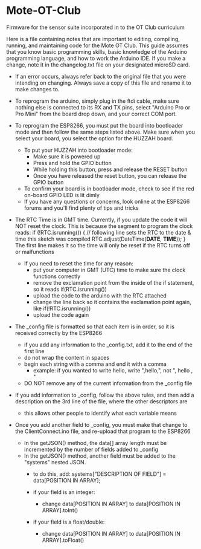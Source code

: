 # Mote-OT-Club
Firmware for the sensor suite incorporated in to the OT Club curriculum

Here is a file containing notes that are important to editing, compiling, running, and maintaining code for the Mote OT Club. 
This guide assumes that you know basic programming skills, basic knowledge of the Arduino programming language, and how to work the Arduino IDE.
If you make a change, note it in the changelog.txt file on your designated microSD card. 

- If an error occurs, always refer back to the original file that you were intending on changing. Always save a copy of this file and rename it to make changes to. 

- To reprogram the arduino, simply plug in the ftdi cable, make sure nothing else is connected to its RX and TX pins, select "Arduino Pro or Pro Mini" from the board drop down, and your correct COM port. 

- To reprogram the ESP8266, you must put the board into bootloader mode and then follow the same steps listed above. Make sure when you select your board, you select the option for the HUZZAH board. 
	- To put your HUZZAH into bootloader mode: 
		- Make sure it is powered up
		- Press and hold the GPIO button 
		- While holding this button, press and release the RESET button
		- Once you have released the reset button, you can release the GPIO button
	- To confirm your board is in bootloader mode, check to see if the red on-board GPIO LED is lit dimly
	- If you have any questions or concerns, look online at the ESP8266 forums and you'll find plenty of tips and tricks

- The RTC Time is in GMT time. Currently, if you update the code it will NOT reset the clock. This is because the segment to program the clock reads:
    if (!RTC.isrunning()) {
      // following line sets the RTC to the date & time this sketch was compiled
      RTC.adjust(DateTime(__DATE__, __TIME__));
    }
  The first line makes it so the time will only be reset if the RTC turns off or malfunctions 

	- If you need to reset the time for any reason: 
		- put your computer in GMT (UTC) time to make sure the clock functions correctly
		- remove the exclamation point from the inside of the if statement, so it reads if(RTC.isrunning())
		- upload the code to the arduino with the RTC attached
		- change the line back so it contains the exclamation point again, like if(!RTC.isrunning())
		- upload the code again

- The _config file is formatted so that each item is in order, so it is received correctly by the ESP8266
	- if you add any information to the _config.txt, add it to the end of the first line
	- do not wrap the content in spaces
	- begin each string with a comma and end it with a comma
		- example: if you wanted to write hello, write ",hello,", not ", hello , "
	- DO NOT remove any of the current information from the _config file

- If you add information to _config, follow the above rules, and then add a description on the 3rd line of the file, where the other descriptors are 
	- this allows other people to identify what each variable means

- Once you add another field to _config, you must make that change to the ClientConnect.ino file, and re-upload that program to the ESP8266
	- In the getJSON() method, the data[] array length must be incremented by the number of fields added to _config
	- In the getJSON() method, another field must be added to the "systems" nested JSON. 
		- to do this, add: 
		  systems["DESCRIPTION OF FIELD"] = data[POSITION IN ARRAY];

		- if your field is an integer:
			- change data[POSITION IN ARRAY] to data[POSITION IN ARRAY].toInt()
		- if your field is a float/double:
			- change data[POSITION IN ARRAY] to data[POSITION IN ARRAY].toFloat()
